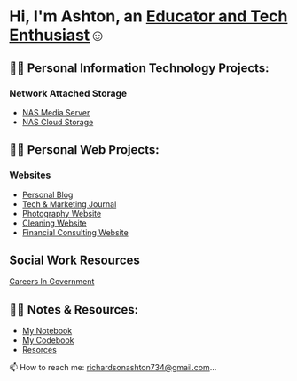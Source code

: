 <h1>Hi, I'm Ashton, an <a href="https://www.linkedin.com/in/ashton-najee-mckeith-richardson-65782b22a/"> Educator and Tech Enthusiast</a>☺</h1>

## 👨‍💻 Personal Information Technology Projects:


### Network Attached Storage 

  - [NAS Media Server](https://github.com/AshtonRichards/config-ad)
  - [NAS Cloud Storage](https://github.com/AshtonRichards/config-ad)


## 👨‍💻 Personal Web Projects:

### Websites

  - [Personal Blog](https://github.com/AshtonRichards/AshtonRichards/edit/main/README.md)
  - [Tech & Marketing Journal](https://github.com/AshtonRichards/AshtonRichards/edit/main/README.md)
  - [Photography Website]()
  - [Cleaning Website]()
  - [Financial Consulting Website]()

## Social Work Resources

[Careers In Government](https://github.com/AshtonRichards/Career-in-Government-Jobboards/tree/main)  

## 👨‍💻 Notes & Resources:

- [My Notebook](https://github.com/AshtonRichards/Notes)
- [My Codebook]()
- [Resorces](https://github.com/AshtonRichards/Resources)

📫 How to reach me: richardsonashton734@gmail.com...

<!---
AshtonRichards/AshtonRichards is a ✨ special ✨ repository because its `README.md` (this file) appears on your GitHub profile.
You can click the Preview link to take a look at your changes.
--->
